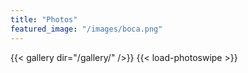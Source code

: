 ```yaml
---
title: "Photos"
featured_image: "/images/boca.png"
---
```


{{< gallery dir="/gallery/" />}}
{{< load-photoswipe >}}
